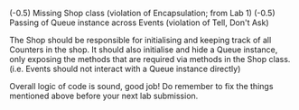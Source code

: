 (-0.5) Missing Shop class (violation of Encapsulation; from Lab 1)
(-0.5) Passing of Queue instance across Events (violation of Tell, Don\'t Ask)

The Shop should be responsible for initialising and keeping track of all Counters in the shop. It should also initialise and hide a Queue instance, only exposing the methods that are required via methods in the Shop class. (i.e. Events should not interact with a Queue instance directly)

Overall logic of code is sound, good job!
Do remember to fix the things mentioned above before your next lab submission.